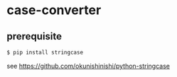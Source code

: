 # case-converter

## prerequisite
```python
$ pip install stringcase
```
see https://github.com/okunishinishi/python-stringcase
